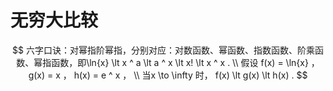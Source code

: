 # 无穷大比较

$$
六字口诀：对幂指阶幂指，分别对应：对数函数、幂函数、指数函数、阶乘函数、幂指函数，即\ln{x} \lt x ^ a \lt a ^ x \lt x! \lt x ^ x .
\\
假设 f(x) = \ln{x} ， g(x) = x ， h(x) = e ^ x ，
\\
当x \to \infty 时， f(x) \lt g(x) \lt h(x) .
$$



